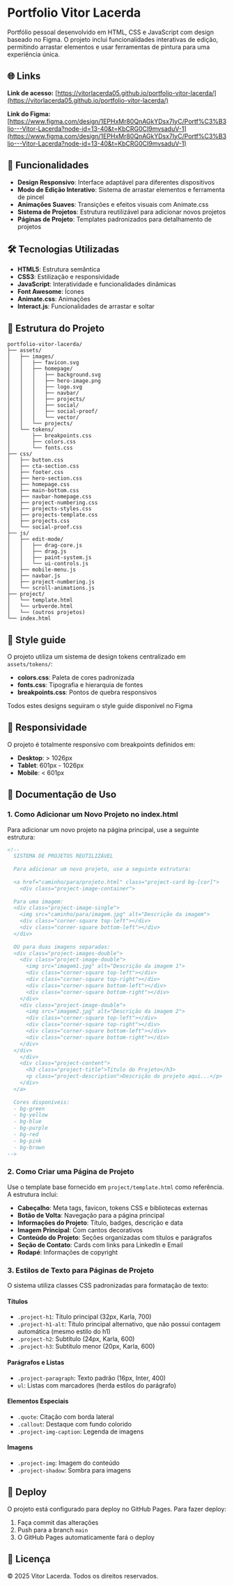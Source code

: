 # Portfolio Vitor Lacerda

Portfólio pessoal desenvolvido em HTML, CSS e JavaScript com design baseado no Figma. O projeto inclui funcionalidades interativas de edição, permitindo arrastar elementos e usar ferramentas de pintura para uma experiência única.

## 🌐 Links

**Link de acesso:** [https://vitorlacerda05.github.io/portfolio-vitor-lacerda/](https://vitorlacerda05.github.io/portfolio-vitor-lacerda/)

**Link do Figma:** [https://www.figma.com/design/1EPHxMr80QnAGkYDsx7IyC/Portf%C3%B3lio---Vitor-Lacerda?node-id=13-40&t=KbCRG0CI9mvsaduV-1](https://www.figma.com/design/1EPHxMr80QnAGkYDsx7IyC/Portf%C3%B3lio---Vitor-Lacerda?node-id=13-40&t=KbCRG0CI9mvsaduV-1)

## 🚀 Funcionalidades

- **Design Responsivo**: Interface adaptável para diferentes dispositivos
- **Modo de Edição Interativo**: Sistema de arrastar elementos e ferramenta de pincel
- **Animações Suaves**: Transições e efeitos visuais com Animate.css
- **Sistema de Projetos**: Estrutura reutilizável para adicionar novos projetos
- **Páginas de Projeto**: Templates padronizados para detalhamento de projetos

## 🛠️ Tecnologias Utilizadas

- **HTML5**: Estrutura semântica
- **CSS3**: Estilização e responsividade
- **JavaScript**: Interatividade e funcionalidades dinâmicas
- **Font Awesome**: Ícones
- **Animate.css**: Animações
- **Interact.js**: Funcionalidades de arrastar e soltar

## 📁 Estrutura do Projeto

```
portfolio-vitor-lacerda/
├── assets/
│   ├── images/
│   │   ├── favicon.svg
│   │   ├── homepage/
│   │   │   ├── background.svg
│   │   │   ├── hero-image.png
│   │   │   ├── logo.svg
│   │   │   ├── navbar/
│   │   │   ├── projects/
│   │   │   ├── social/
│   │   │   ├── social-proof/
│   │   │   └── vector/
│   │   └── projects/
│   └── tokens/
│       ├── breakpoints.css
│       ├── colors.css
│       └── fonts.css
├── css/
│   ├── button.css
│   ├── cta-section.css
│   ├── footer.css
│   ├── hero-section.css
│   ├── homepage.css
│   ├── main-bottom.css
│   ├── navbar-homepage.css
│   ├── project-numbering.css
│   ├── projects-styles.css
│   ├── projects-template.css
│   ├── projects.css
│   └── social-proof.css
├── js/
│   ├── edit-mode/
│   │   ├── drag-core.js
│   │   ├── drag.js
│   │   ├── paint-system.js
│   │   └── ui-controls.js
│   ├── mobile-menu.js
│   ├── navbar.js
│   ├── project-numbering.js
│   └── scroll-animations.js
├── project/
│   └── template.html
│   └── urbverde.html
│   └── (outros projetos)
└── index.html
```
## 🎨 Style guide

O projeto utiliza um sistema de design tokens centralizado em `assets/tokens/`:
- **colors.css**: Paleta de cores padronizada
- **fonts.css**: Tipografia e hierarquia de fontes
- **breakpoints.css**: Pontos de quebra responsivos

Todos estes designs seguiram o style guide disponível no Figma

## 📱 Responsividade

O projeto é totalmente responsivo com breakpoints definidos em:
- **Desktop**: > 1026px
- **Tablet**: 601px - 1026px  
- **Mobile**: < 601px

## 📖 Documentação de Uso

### 1. Como Adicionar um Novo Projeto no index.html

Para adicionar um novo projeto na página principal, use a seguinte estrutura:

```html
<!-- 
  SISTEMA DE PROJETOS REUTILIZÁVEL
  
  Para adicionar um novo projeto, use a seguinte estrutura:
  
  <a href="caminho/para/projeto.html" class="project-card bg-[cor]">
    <div class="project-image-container">
      
  Para uma imagem:
  <div class="project-image-single">
    <img src="caminho/para/imagem.jpg" alt="Descrição da imagem">
    <div class="corner-square top-left"></div>
    <div class="corner-square bottom-left"></div>
  </div>
  
  OU para duas imagens separadas:
  <div class="project-images-double">
    <div class="project-image-double">
      <img src="imagem1.jpg" alt="Descrição da imagem 1">
      <div class="corner-square top-left"></div>
      <div class="corner-square top-right"></div>
      <div class="corner-square bottom-left"></div>
      <div class="corner-square bottom-right"></div>
    </div>
    <div class="project-image-double">
      <img src="imagem2.jpg" alt="Descrição da imagem 2">
      <div class="corner-square top-left"></div>
      <div class="corner-square top-right"></div>
      <div class="corner-square bottom-left"></div>
      <div class="corner-square bottom-right"></div>
    </div>
  </div>
    </div>
    <div class="project-content">
      <h3 class="project-title">Título do Projeto</h3>
      <p class="project-description">Descrição do projeto aqui...</p>
    </div>
  </a>
  
  Cores disponíveis: 
  - bg-green
  - bg-yellow
  - bg-blue
  - bg-purple
  - bg-red
  - bg-pink
  - bg-brown
-->
```

### 2. Como Criar uma Página de Projeto

Use o template base fornecido em `project/template.html` como referência. A estrutura inclui:

- **Cabeçalho**: Meta tags, favicon, tokens CSS e bibliotecas externas
- **Botão de Volta**: Navegação para a página principal
- **Informações do Projeto**: Título, badges, descrição e data
- **Imagem Principal**: Com cantos decorativos
- **Conteúdo do Projeto**: Seções organizadas com títulos e parágrafos
- **Seção de Contato**: Cards com links para LinkedIn e Email
- **Rodapé**: Informações de copyright

### 3. Estilos de Texto para Páginas de Projeto

O sistema utiliza classes CSS padronizadas para formatação de texto:

#### Títulos
- `.project-h1`: Título principal (32px, Karla, 700)
- `.project-h1-alt`: Título principal alternativo, que não possui contagem automática (mesmo estilo do h1)
- `.project-h2`: Subtítulo (24px, Karla, 600)
- `.project-h3`: Subtítulo menor (20px, Karla, 600)

#### Parágrafos e Listas
- `.project-paragraph`: Texto padrão (16px, Inter, 400)
- `ul`: Listas com marcadores (herda estilos do parágrafo)

#### Elementos Especiais
- `.quote`: Citação com borda lateral
- `.callout`: Destaque com fundo colorido
- `.project-img-caption`: Legenda de imagens

#### Imagens
- `.project-img`: Imagem do conteúdo
- `.project-shadow`: Sombra para imagens

## 🚀 Deploy

O projeto está configurado para deploy no GitHub Pages. Para fazer deploy:

1. Faça commit das alterações
2. Push para a branch `main`
3. O GitHub Pages automaticamente fará o deploy

## 📄 Licença

© 2025 Vitor Lacerda. Todos os direitos reservados.
